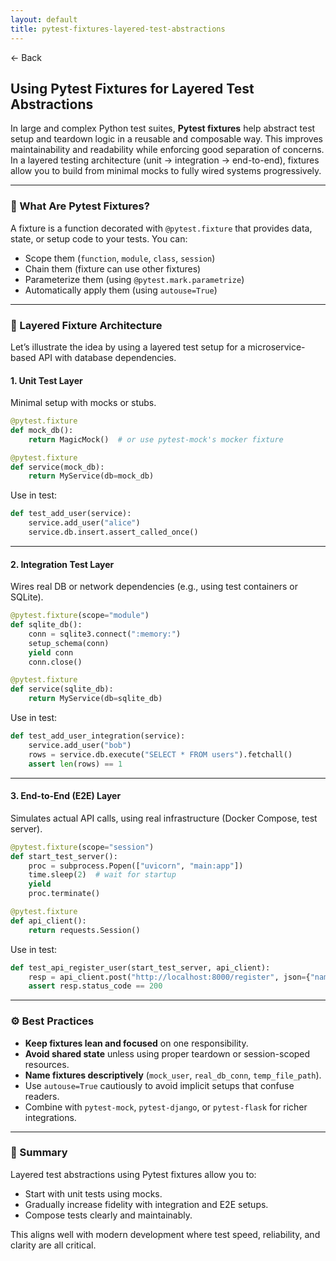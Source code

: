 ```yaml
---
layout: default
title: pytest-fixtures-layered-test-abstractions
---
```


<a href="https://anish7600.github.io/technical-writeups" style="text-decoration: none;">← Back</a>


## Using Pytest Fixtures for Layered Test Abstractions

In large and complex Python test suites, **Pytest fixtures** help abstract test setup and teardown logic in a reusable and composable way. This improves maintainability and readability while enforcing good separation of concerns. In a layered testing architecture (unit → integration → end-to-end), fixtures allow you to build from minimal mocks to fully wired systems progressively.

---

### 🧩 What Are Pytest Fixtures?

A fixture is a function decorated with `@pytest.fixture` that provides data, state, or setup code to your tests. You can:

* Scope them (`function`, `module`, `class`, `session`)
* Chain them (fixture can use other fixtures)
* Parameterize them (using `@pytest.mark.parametrize`)
* Automatically apply them (using `autouse=True`)

---

### 🔁 Layered Fixture Architecture

Let’s illustrate the idea by using a layered test setup for a microservice-based API with database dependencies.

#### 1. **Unit Test Layer**

Minimal setup with mocks or stubs.

```python
@pytest.fixture
def mock_db():
    return MagicMock()  # or use pytest-mock's mocker fixture

@pytest.fixture
def service(mock_db):
    return MyService(db=mock_db)
```

Use in test:

```python
def test_add_user(service):
    service.add_user("alice")
    service.db.insert.assert_called_once()
```

---

#### 2. **Integration Test Layer**

Wires real DB or network dependencies (e.g., using test containers or SQLite).

```python
@pytest.fixture(scope="module")
def sqlite_db():
    conn = sqlite3.connect(":memory:")
    setup_schema(conn)
    yield conn
    conn.close()

@pytest.fixture
def service(sqlite_db):
    return MyService(db=sqlite_db)
```

Use in test:

```python
def test_add_user_integration(service):
    service.add_user("bob")
    rows = service.db.execute("SELECT * FROM users").fetchall()
    assert len(rows) == 1
```

---

#### 3. **End-to-End (E2E) Layer**

Simulates actual API calls, using real infrastructure (Docker Compose, test server).

```python
@pytest.fixture(scope="session")
def start_test_server():
    proc = subprocess.Popen(["uvicorn", "main:app"])
    time.sleep(2)  # wait for startup
    yield
    proc.terminate()

@pytest.fixture
def api_client():
    return requests.Session()
```

Use in test:

```python
def test_api_register_user(start_test_server, api_client):
    resp = api_client.post("http://localhost:8000/register", json={"name": "charlie"})
    assert resp.status_code == 200
```

---

### ⚙ Best Practices

* **Keep fixtures lean and focused** on one responsibility.
* **Avoid shared state** unless using proper teardown or session-scoped resources.
* **Name fixtures descriptively** (`mock_user`, `real_db_conn`, `temp_file_path`).
* Use `autouse=True` cautiously to avoid implicit setups that confuse readers.
* Combine with `pytest-mock`, `pytest-django`, or `pytest-flask` for richer integrations.

---

### 📌 Summary

Layered test abstractions using Pytest fixtures allow you to:

* Start with unit tests using mocks.
* Gradually increase fidelity with integration and E2E setups.
* Compose tests clearly and maintainably.

This aligns well with modern development where test speed, reliability, and clarity are all critical.
